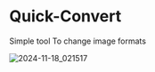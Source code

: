 # Quick-Convert
Simple tool To change image formats

![2024-11-18_021517](https://github.com/user-attachments/assets/46051218-d1d1-4bf0-beb1-b1535272ca0e)
